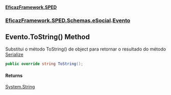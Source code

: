 #### [EficazFramework.SPED](EficazFrameworkSPED.md 'EficazFramework SPED')
### [EficazFramework.SPED.Schemas.eSocial](EficazFramework.SPED.Schemas.eSocial.md 'EficazFramework.SPED.Schemas.eSocial').[Evento](EficazFramework.SPED.Schemas.eSocial/Evento.md 'EficazFramework.SPED.Schemas.eSocial.Evento')

## Evento.ToString() Method

Substitui o método ToString() de object para retornar o resultado do método [Serialize](https://docs.microsoft.com/en-us/dotnet/api/Serialize 'Serialize')

```csharp
public override string ToString();
```

#### Returns
[System.String](https://docs.microsoft.com/en-us/dotnet/api/System.String 'System.String')
